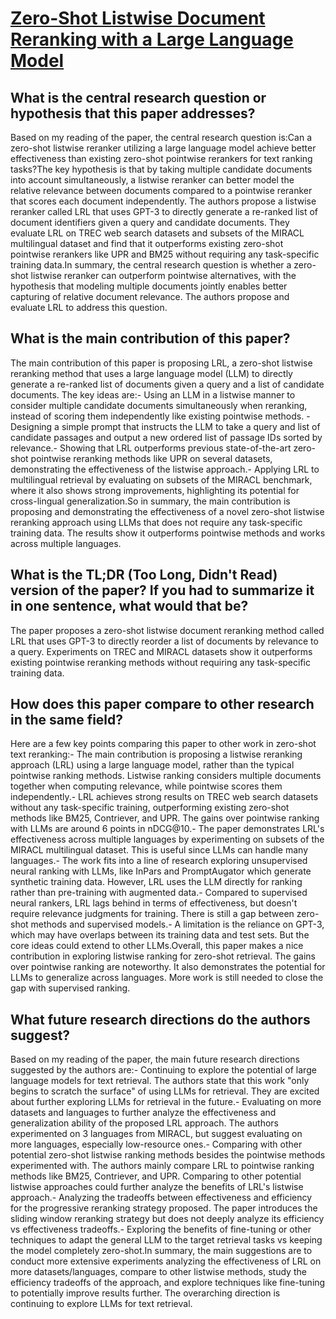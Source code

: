 # [Zero-Shot Listwise Document Reranking with a Large Language Model](https://arxiv.org/abs/2305.02156)

## What is the central research question or hypothesis that this paper addresses?

Based on my reading of the paper, the central research question is:Can a zero-shot listwise reranker utilizing a large language model achieve better effectiveness than existing zero-shot pointwise rerankers for text ranking tasks?The key hypothesis is that by taking multiple candidate documents into account simultaneously, a listwise reranker can better model the relative relevance between documents compared to a pointwise reranker that scores each document independently. The authors propose a listwise reranker called LRL that uses GPT-3 to directly generate a re-ranked list of document identifiers given a query and candidate documents. They evaluate LRL on TREC web search datasets and subsets of the MIRACL multilingual dataset and find that it outperforms existing zero-shot pointwise rerankers like UPR and BM25 without requiring any task-specific training data.In summary, the central research question is whether a zero-shot listwise reranker can outperform pointwise alternatives, with the hypothesis that modeling multiple documents jointly enables better capturing of relative document relevance. The authors propose and evaluate LRL to address this question.


## What is the main contribution of this paper?

The main contribution of this paper is proposing LRL, a zero-shot listwise reranking method that uses a large language model (LLM) to directly generate a re-ranked list of documents given a query and a list of candidate documents. The key ideas are:- Using an LLM in a listwise manner to consider multiple candidate documents simultaneously when reranking, instead of scoring them independently like existing pointwise methods. - Designing a simple prompt that instructs the LLM to take a query and list of candidate passages and output a new ordered list of passage IDs sorted by relevance.- Showing that LRL outperforms previous state-of-the-art zero-shot pointwise reranking methods like UPR on several datasets, demonstrating the effectiveness of the listwise approach.- Applying LRL to multilingual retrieval by evaluating on subsets of the MIRACL benchmark, where it also shows strong improvements, highlighting its potential for cross-lingual generalization.So in summary, the main contribution is proposing and demonstrating the effectiveness of a novel zero-shot listwise reranking approach using LLMs that does not require any task-specific training data. The results show it outperforms pointwise methods and works across multiple languages.


## What is the TL;DR (Too Long, Didn't Read) version of the paper? If you had to summarize it in one sentence, what would that be?

The paper proposes a zero-shot listwise document reranking method called LRL that uses GPT-3 to directly reorder a list of documents by relevance to a query. Experiments on TREC and MIRACL datasets show it outperforms existing pointwise reranking methods without requiring any task-specific training data.


## How does this paper compare to other research in the same field?

Here are a few key points comparing this paper to other work in zero-shot text reranking:- The main contribution is proposing a listwise reranking approach (LRL) using a large language model, rather than the typical pointwise ranking methods. Listwise ranking considers multiple documents together when computing relevance, while pointwise scores them independently.- LRL achieves strong results on TREC web search datasets without any task-specific training, outperforming existing zero-shot methods like BM25, Contriever, and UPR. The gains over pointwise ranking with LLMs are around 6 points in nDCG@10.- The paper demonstrates LRL's effectiveness across multiple languages by experimenting on subsets of the MIRACL multilingual dataset. This is useful since LLMs can handle many languages.- The work fits into a line of research exploring unsupervised neural ranking with LLMs, like InPars and PromptAugator which generate synthetic training data. However, LRL uses the LLM directly for ranking rather than pre-training with augmented data.- Compared to supervised neural rankers, LRL lags behind in terms of effectiveness, but doesn't require relevance judgments for training. There is still a gap between zero-shot methods and supervised models.- A limitation is the reliance on GPT-3, which may have overlaps between its training data and test sets. But the core ideas could extend to other LLMs.Overall, this paper makes a nice contribution in exploring listwise ranking for zero-shot retrieval. The gains over pointwise ranking are noteworthy. It also demonstrates the potential for LLMs to generalize across languages. More work is still needed to close the gap with supervised ranking.


## What future research directions do the authors suggest?

Based on my reading of the paper, the main future research directions suggested by the authors are:- Continuing to explore the potential of large language models for text retrieval. The authors state that this work "only begins to scratch the surface" of using LLMs for retrieval. They are excited about further exploring LLMs for retrieval in the future.- Evaluating on more datasets and languages to further analyze the effectiveness and generalization ability of the proposed LRL approach. The authors experimented on 3 languages from MIRACL, but suggest evaluating on more languages, especially low-resource ones.- Comparing with other potential zero-shot listwise ranking methods besides the pointwise methods experimented with. The authors mainly compare LRL to pointwise ranking methods like BM25, Contriever, and UPR. Comparing to other potential listwise approaches could further analyze the benefits of LRL's listwise approach.- Analyzing the tradeoffs between effectiveness and efficiency for the progressive reranking strategy proposed. The paper introduces the sliding window reranking strategy but does not deeply analyze its efficiency vs effectiveness tradeoffs.- Exploring the benefits of fine-tuning or other techniques to adapt the general LLM to the target retrieval tasks vs keeping the model completely zero-shot.In summary, the main suggestions are to conduct more extensive experiments analyzing the effectiveness of LRL on more datasets/languages, compare to other listwise methods, study the efficiency tradeoffs of the approach, and explore techniques like fine-tuning to potentially improve results further. The overarching direction is continuing to explore LLMs for text retrieval.
